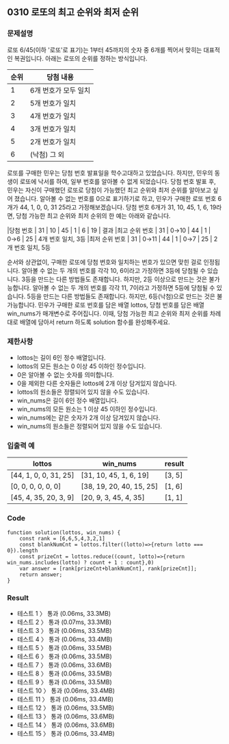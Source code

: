 ## 0310 로또의 최고 순위와 최저 순위

### 문제설명

로또 6/45(이하 '로또'로 표기)는 1부터 45까지의 숫자 중 6개를 찍어서 맞히는 대표적인 복권입니다. 아래는 로또의 순위를 정하는 방식입니다.

| 순위      | 당첨 내용 |
| ------- | ------ |
| 1 | 6개 번호가 모두 일치    |
| 2  | 5개 번호가 일치   |
| 3  | 4개 번호가 일치   |
| 4  | 3개 번호가 일치   |
| 5  | 2개 번호가 일치   |
| 6  | (낙첨)	그 외   |

로또를 구매한 민우는 당첨 번호 발표일을 학수고대하고 있었습니다. 하지만, 민우의 동생이 로또에 낙서를 하여, 일부 번호를 알아볼 수 없게 되었습니다. 당첨 번호 발표 후, 민우는 자신이 구매했던 로또로 당첨이 가능했던 최고 순위와 최저 순위를 알아보고 싶어 졌습니다.
알아볼 수 없는 번호를 0으로 표기하기로 하고, 민우가 구매한 로또 번호 6개가 44, 1, 0, 0, 31 25라고 가정해보겠습니다. 당첨 번호 6개가 31, 10, 45, 1, 6, 19라면, 당첨 가능한 최고 순위와 최저 순위의 한 예는 아래와 같습니다.

|당첨 번호  |	31 | 10 | 45 | 1 | 6 | 19 | 결과
|최고 순위 번호 |	31 | 0→10 | 44 | 1 | 0→6 | 25 | 4개 번호 일치, 3등
|최저 순위 번호	| 31 | 0→11 | 44 | 1 | 0→7 | 25 |	2개 번호 일치, 5등

순서와 상관없이, 구매한 로또에 당첨 번호와 일치하는 번호가 있으면 맞힌 걸로 인정됩니다.
알아볼 수 없는 두 개의 번호를 각각 10, 6이라고 가정하면 3등에 당첨될 수 있습니다.
3등을 만드는 다른 방법들도 존재합니다. 하지만, 2등 이상으로 만드는 것은 불가능합니다.
알아볼 수 없는 두 개의 번호를 각각 11, 7이라고 가정하면 5등에 당첨될 수 있습니다.
5등을 만드는 다른 방법들도 존재합니다. 하지만, 6등(낙첨)으로 만드는 것은 불가능합니다.
민우가 구매한 로또 번호를 담은 배열 lottos, 당첨 번호를 담은 배열 win_nums가 매개변수로 주어집니다. 이때, 당첨 가능한 최고 순위와 최저 순위를 차례대로 배열에 담아서 return 하도록 solution 함수를 완성해주세요.




### 제한사항
- lottos는 길이 6인 정수 배열입니다.
- lottos의 모든 원소는 0 이상 45 이하인 정수입니다.
- 0은 알아볼 수 없는 숫자를 의미합니다.
- 0을 제외한 다른 숫자들은 lottos에 2개 이상 담겨있지 않습니다.
- lottos의 원소들은 정렬되어 있지 않을 수도 있습니다.
- win_nums은 길이 6인 정수 배열입니다.
- win_nums의 모든 원소는 1 이상 45 이하인 정수입니다.
- win_nums에는 같은 숫자가 2개 이상 담겨있지 않습니다.
- win_nums의 원소들은 정렬되어 있지 않을 수도 있습니다.

### 입출력 예

| lottos | win_nums | result |
| ------- | ------ | ------ |
| [44, 1, 0, 0, 31, 25] | [31, 10, 45, 1, 6, 19] | [3, 5] |
| [0, 0, 0, 0, 0, 0] | [38, 19, 20, 40, 15, 25] | [1, 6] |
|	[45, 4, 35, 20, 3, 9] | [20, 9, 3, 45, 4, 35] | [1, 1] |

### Code

```
function solution(lottos, win_nums) {
    const rank = [6,6,5,4,3,2,1]
    const blankNumCnt = lottos.filter((lotto)=>{return lotto === 0}).length
    const prizeCnt = lottos.reduce((count, lotto)=>{return win_nums.includes(lotto) ? count + 1 : count},0)
    var answer = [rank[prizeCnt+blankNumCnt], rank[prizeCnt]];
    return answer;
}
```

### Result

- 테스트 1 〉	통과 (0.06ms, 33.3MB)
- 테스트 2 〉	통과 (0.07ms, 33.3MB)
- 테스트 3 〉	통과 (0.06ms, 33.5MB)
- 테스트 4 〉	통과 (0.06ms, 33.4MB)
- 테스트 5 〉	통과 (0.06ms, 33.5MB)
- 테스트 6 〉	통과 (0.06ms, 33.5MB)
- 테스트 7 〉	통과 (0.06ms, 33.6MB)
- 테스트 8 〉	통과 (0.06ms, 33.5MB)
- 테스트 9 〉	통과 (0.06ms, 33.5MB)
- 테스트 10 〉	통과 (0.06ms, 33.4MB)
- 테스트 11 〉	통과 (0.06ms, 33.4MB)
- 테스트 12 〉	통과 (0.06ms, 33.5MB)
- 테스트 13 〉	통과 (0.06ms, 33.6MB)
- 테스트 14 〉	통과 (0.06ms, 33.6MB)
- 테스트 15 〉	통과 (0.06ms, 33.4MB)
